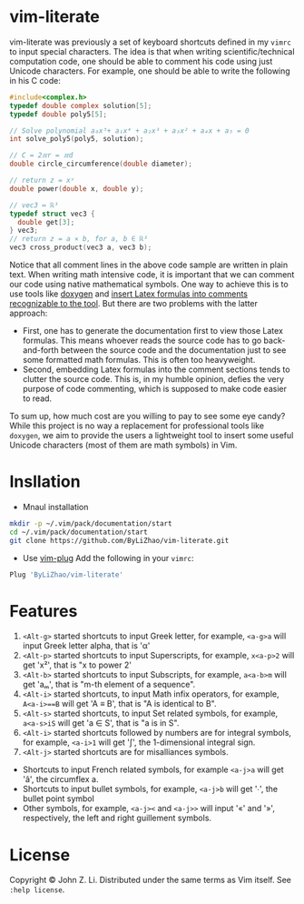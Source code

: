 # vim-literate
vim-literate was previously a set of keyboard shortcuts defined in my `vimrc`
to input special characters.
The idea is that when writing scientific/technical computation code,
one should be able to comment his code using just Unicode characters.
For example, one should be
able to write the following in his C code:

```c
#include<complex.h>
typedef double complex solution[5];
typedef double poly5[5];

// Solve polynomial a₀x⁵+ a₁x⁴ + a₂x³ + a₃x² + a₄x + a₅ = 0
int solve_poly5(poly5, solution);

// C = 2ℼr = ℼd
double circle_circumference(double diameter);

// return z = xʸ
double power(double x, double y);

// vec3 ≔ ℝ³
typedef struct vec3 {
  double get[3];
} vec3;
// return z = a ⨯ b, for a, b ∈ ℝ³
vec3 cross_product(vec3 a, vec3 b);
```

Notice that all comment lines in the above code sample are written in plain text.
When writing math intensive code, it is important that we can comment our code using native mathematical symbols.
One way to achieve this is to use tools like [doxygen](https://www.doxygen.nl/index.html) and [insert Latex formulas into
comments recognizable to the tool](https://www.doxygen.nl/manual/formulas.html).
But there are two problems with the latter approach:
- First, one has to generate the documentation first to view those Latex formulas.
This means whoever reads the source code has to go back-and-forth between the
source code and the documentation just to see some formatted math formulas. This is often too heavyweight.
- Second, embedding Latex formulas into the comment sections tends to clutter the source code.
This is, in my humble opinion, defies the very purpose of code commenting, which is supposed to
make code easier to read.

To sum up, how much cost are you willing to pay to see some eye candy?
While this project is no way a replacement for professional tools like `doxygen`,
we aim to provide the users a lightweight tool to insert some useful
Unicode characters (most of them are  math symbols) in Vim.

# Insllation
- Mnaul installation
 ```bash
 mkdir -p ~/.vim/pack/documentation/start
 cd ~/.vim/pack/documentation/start
 git clone https://github.com/ByLiZhao/vim-literate.git
 ```
 - Use [vim-plug](https://github.com/junegunn/vim-plug)
 Add the following in your `vimrc`:

 ```bash
 Plug 'ByLiZhao/vim-literate'
 ```

 # Features
 1. `<Alt-g>` started shortcuts to input Greek letter, for example, `<a-g>a` will input Greek letter alpha, that is 'α'
 2. `<Alt-p>` started shortcuts to input Superscripts, for example, `x<a-p>2` will get 'x²', that is "x to power 2'
 3. `<Alt-b>` started shortcuts to input Subscripts, for example, `a<a-b>m` will get 'aₘ', that is "m-th element of a sequence".
 4. `<Alt-i>` started shortcuts, to input Math infix operators, for example, `A<a-i>==B` will get 'A ≡ B', that is "A is identical to B".
 5. `<Alt-s>` started shortcuts, to input Set related symbols, for example, `a<a-s>iS` will get 'a ∈ S', that is "a is in S".
 6. `<Alt-i>` started shortcuts followed by numbers are for integral symbols, for example, `<a-i>1` will get '∫', the 1-dimensional integral sign.
 7. `<Alt-j>` started shortcuts are for misalliances symbols.
 - Shortcuts to input French related symbols, for example `<a-j>a` will get  'â', the circumflex a.
 - Shortcuts to input bullet symbols, for example, `<a-j>b` will get '∙', the bullet point symbol
 - Other symbols, for example, `<a-j><` and `<a-j>>` will input '«' and '»', respectively, the left and right guillement symbols.


 # License
 Copyright © John Z. Li. Distributed under the same terms as Vim itself. See `:help license`.

